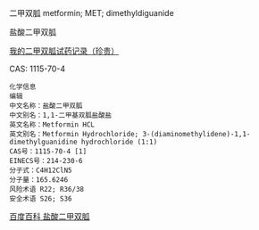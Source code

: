 
二甲双胍
metformin; MET; dimethyldiguanide

盐酸二甲双胍

[我的二甲双胍试药记录（珍贵）](https://github.com/AaG7xNnrgbzeyqc5woPS/health/blob/main/Lifespan/Metformin/%E4%BA%8C%E7%94%B2%E5%8F%8C%E8%83%8D%E8%AF%95%E8%8D%AF%E8%AE%B0%E5%BD%95.md)

CAS: 1115-70-4

```
化学信息
编辑
中文名称：盐酸二甲双胍
中文别名：1,1-二甲基双胍盐酸盐
英文名称：Metformin HCL
英文别名：Metformin Hydrochloride; 3-(diaminomethylidene)-1,1-dimethylguanidine hydrochloride (1:1)
CAS号：1115-70-4 [1] 
EINECS号：214-230-6
分子式：C4H12ClN5
分子量：165.6246
风险术语 R22; R36/38
安全术语 S26; S36
```
[百度百科 盐酸二甲双胍](https://baike.baidu.com/item/%E7%9B%90%E9%85%B8%E4%BA%8C%E7%94%B2%E5%8F%8C%E8%83%8D/8342844?fr=aladdin)

